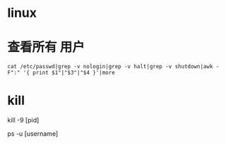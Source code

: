 # linux


# 查看所有 用户
```
cat /etc/passwd|grep -v nologin|grep -v halt|grep -v shutdown|awk -F":" '{ print $1"|"$3"|"$4 }'|more
```

# kill
kill -9 [pid]

ps -u [username]






